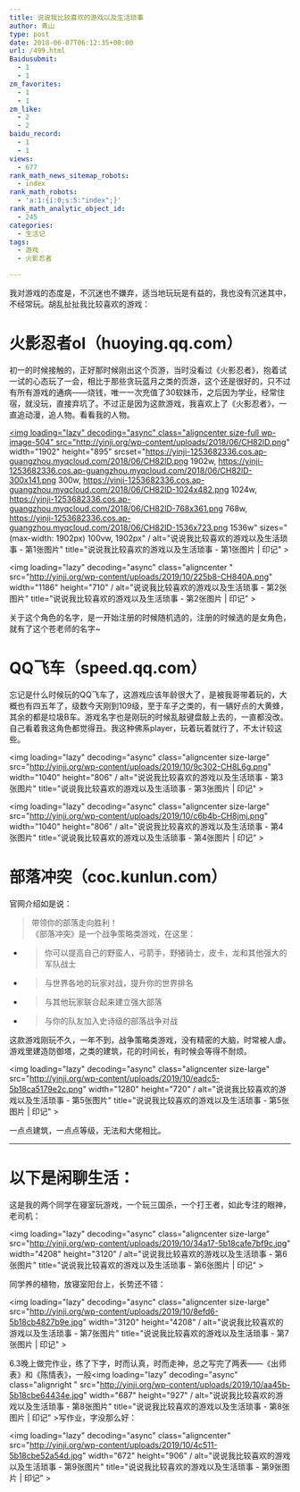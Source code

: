 ```yaml
---
title: 说说我比较喜欢的游戏以及生活琐事
author: 青山
type: post
date: 2018-06-07T06:12:35+00:00
url: /499.html
Baidusubmit:
  - 1
  - 1
zm_favorites:
  - 1
  - 1
zm_like:
  - 2
  - 2
baidu_record:
  - 1
  - 1
views:
  - 677
rank_math_news_sitemap_robots:
  - index
rank_math_robots:
  - 'a:1:{i:0;s:5:"index";}'
rank_math_analytic_object_id:
  - 245
categories:
  - 生活记
tags:
  - 游戏
  - 火影忍者

---
```

我对游戏的态度是，不沉迷也不嫌弃，适当地玩玩是有益的，我也没有沉迷其中，不经常玩。胡乱扯扯我比较喜欢的游戏：

# 火影忍者ol（huoying.qq.com）

初一的时候接触的，正好那时候刚出这个页游，当时没看过《火影忍者》，抱着试一试的心态玩了一会，相比于那些贪玩蓝月之类的页游，这个还是很好的，只不过有所有游戏的通病——烧钱，唯一一次充值了30软妹币，之后因为学业，经常住宿，就没玩，直接弃坑了。不过正是因为这款游戏，我喜欢上了《火影忍者》，一直追动漫，追人物。看看我的人物。

<a href="http://yinji.org/499.html/ch82ld/" rel="attachment wp-att-504"><img loading="lazy" decoding="async" class="aligncenter size-full wp-image-504" src="http://yinji.org/wp-content/uploads/2018/06/CH82lD.png" width="1902" height="895" srcset="https://yinji-1253682336.cos.ap-guangzhou.myqcloud.com/2018/06/CH82lD.png 1902w, https://yinji-1253682336.cos.ap-guangzhou.myqcloud.com/2018/06/CH82lD-300x141.png 300w, https://yinji-1253682336.cos.ap-guangzhou.myqcloud.com/2018/06/CH82lD-1024x482.png 1024w, https://yinji-1253682336.cos.ap-guangzhou.myqcloud.com/2018/06/CH82lD-768x361.png 768w, https://yinji-1253682336.cos.ap-guangzhou.myqcloud.com/2018/06/CH82lD-1536x723.png 1536w" sizes="(max-width: 1902px) 100vw, 1902px" / alt="说说我比较喜欢的游戏以及生活琐事 - 第1张图片" title="说说我比较喜欢的游戏以及生活琐事 - 第1张图片 | 印记" ></a>

<img loading="lazy" decoding="async" class="aligncenter " src="http://yinji.org/wp-content/uploads/2019/10/225b8-CH840A.png" width="1186" height="710" / alt="说说我比较喜欢的游戏以及生活琐事 - 第2张图片" title="说说我比较喜欢的游戏以及生活琐事 - 第2张图片 | 印记" >

关于这个角色的名字，是一开始注册的时候随机选的，注册的时候选的是女角色，就有了这个苍老师的名字~

# QQ飞车（speed.qq.com）

忘记是什么时候玩的QQ飞车了，这游戏应该年龄很大了，是被我哥带着玩的，大概也有四五年了，级数今天刚到109级，至于车子之类的，有一辆好点的大黄蜂，其余的都是垃圾B车。游戏名字也是刚玩的时候乱敲键盘敲上去的，一直都没改。自己看着我这角色都觉得丑。我这种佛系player，玩着玩着就行了，不太计较这些。

<img loading="lazy" decoding="async" class="aligncenter size-large" src="http://yinji.org/wp-content/uploads/2019/10/9c302-CH8L6g.png" width="1040" height="806" / alt="说说我比较喜欢的游戏以及生活琐事 - 第3张图片" title="说说我比较喜欢的游戏以及生活琐事 - 第3张图片 | 印记" >

<img loading="lazy" decoding="async" class="aligncenter size-large" src="http://yinji.org/wp-content/uploads/2019/10/c6b4b-CH8jmj.png" width="1040" height="806" / alt="说说我比较喜欢的游戏以及生活琐事 - 第4张图片" title="说说我比较喜欢的游戏以及生活琐事 - 第4张图片 | 印记" >

# 部落冲突（coc.kunlun.com）

<div>
  官网介绍如是说：
</div>

> <div class="title pa">
>   带领你的部落走向胜利！
> </div>
> 
> <div class="title2 pa">
>   《部落冲突》是一个战争策略类游戏，在这里：
> </div>

<ul class="p_con pa">
  <li>
    <blockquote>
      <p>
        你可以提高自己的野蛮人，弓箭手，野猪骑士，皮卡，龙和其他强大的军队战士
      </p>
    </blockquote>
  </li>
  
  <li>
    <blockquote>
      <p>
        与世界各地的玩家对战，提升你的世界排名
      </p>
    </blockquote>
  </li>
  
  <li>
    <blockquote>
      <p>
        与其他玩家联合起来建立强大部落
      </p>
    </blockquote>
  </li>
  
  <li>
    <blockquote>
      <p>
        与你的队友加入史诗级的部落战争对战
      </p>
    </blockquote>
  </li>
</ul>

这款游戏刚玩不久，一年不到，战争策略类游戏，没有精密的大脑，时常被人虐。游戏里建造防御塔，之类的建筑，花的时间长，有时候会等得不耐烦。

<img loading="lazy" decoding="async" class="aligncenter size-large" src="http://yinji.org/wp-content/uploads/2019/10/eadc5-5b18ca5179e2c.png" width="1280" height="720" / alt="说说我比较喜欢的游戏以及生活琐事 - 第5张图片" title="说说我比较喜欢的游戏以及生活琐事 - 第5张图片 | 印记" >

一点点建筑，一点点等级，无法和大佬相比。

* * *

# 以下是闲聊生活：

这是我的两个同学在寝室玩游戏，一个玩三国杀，一个打王者，如此专注的眼神，老司机：

<img loading="lazy" decoding="async" class="aligncenter size-large" src="http://yinji.org/wp-content/uploads/2019/10/34a17-5b18cafe7bf9c.jpg" width="4208" height="3120" / alt="说说我比较喜欢的游戏以及生活琐事 - 第6张图片" title="说说我比较喜欢的游戏以及生活琐事 - 第6张图片 | 印记" >

同学养的植物，放寝室阳台上，长势还不错：

<img loading="lazy" decoding="async" class="aligncenter size-large" src="http://yinji.org/wp-content/uploads/2019/10/8efd6-5b18cb4827b9e.jpg" width="3120" height="4208" / alt="说说我比较喜欢的游戏以及生活琐事 - 第7张图片" title="说说我比较喜欢的游戏以及生活琐事 - 第7张图片 | 印记" >

6.3晚上做完作业，练了下字，时而认真，时而走神，总之写完了两表——《出师表》和《陈情表》，一般<img loading="lazy" decoding="async" class="alignright " src="http://yinji.org/wp-content/uploads/2019/10/aa45b-5b18cbe64434e.jpg" width="687" height="927" / alt="说说我比较喜欢的游戏以及生活琐事 - 第8张图片" title="说说我比较喜欢的游戏以及生活琐事 - 第8张图片 | 印记" >写作业，字没那么好：

<img loading="lazy" decoding="async" class="aligncenter" src="http://yinji.org/wp-content/uploads/2019/10/4c511-5b18cbe52a54d.jpg" width="672" height="906" / alt="说说我比较喜欢的游戏以及生活琐事 - 第9张图片" title="说说我比较喜欢的游戏以及生活琐事 - 第9张图片 | 印记" >